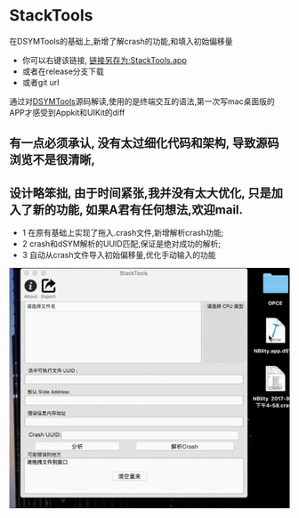 # StackTools
在DSYMTools的基础上,新增了解crash的功能,和填入初始偏移量


- 你可以右键该链接, [链接另存为:StackTools.app](image/release/StackTools.app.zip)
- 或者在release分支下载
- 或者git url


通过对[DSYMTools](https://github.com/answer-huang/dSYMTools)源码解读,使用的是终端交互的语法,第一次写mac桌面版的APP才感受到Appkit和UIKit的diff
## 有一点必须承认, 没有太过细化代码和架构, 导致源码浏览不是很清晰, 
## 设计略笨拙, 由于时间紧张,我并没有太大优化, 只是加入了新的功能, 如果A君有任何想法,欢迎mail.


- 1 在原有基础上实现了拖入.crash文件,新增解析crash功能;
- 2 crash和dSYM解析的UUID匹配,保证是绝对成功的解析;
- 3 自动从crash文件导入初始偏移量,优化手动输入的功能

![](image/profile.gif)
